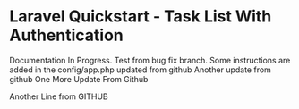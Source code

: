 # Laravel Quickstart - Task List With Authentication

Documentation In Progress.
Test from bug fix branch.
Some instructions are added in the config/app.php
updated from github
Another update from github
One More Update From Github

Another Line from GITHUB
